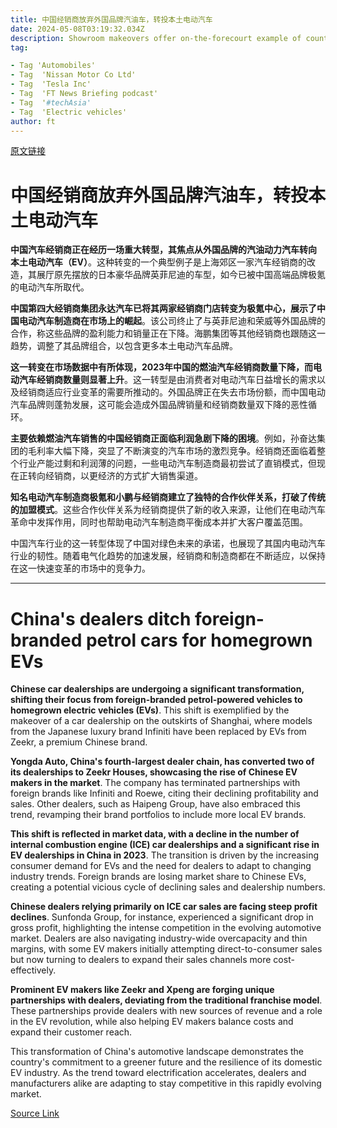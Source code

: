 ```yaml
---
title: 中国经销商放弃外国品牌汽油车，转投本土电动汽车
date: 2024-05-08T03:19:32.034Z
description: Showroom makeovers offer on-the-forecourt example of country’s pivot to greener vehicles
tag: 

- Tag 'Automobiles'
- Tag  'Nissan Motor Co Ltd'
- Tag  'Tesla Inc'
- Tag  'FT News Briefing podcast'
- Tag  '#techAsia'
- Tag  'Electric vehicles'
author: ft
---
```


[原文链接](https://ft.com/content/2d3dec26-0613-425f-87cf-71183db8038f)

# 中国经销商放弃外国品牌汽油车，转投本土电动汽车

**中国汽车经销商正在经历一场重大转型，其焦点从外国品牌的汽油动力汽车转向** **本土电动汽车（EV）**。这种转变的一个典型例子是上海郊区一家汽车经销商的改造，其展厅原先摆放的日本豪华品牌英菲尼迪的车型，如今已被中国高端品牌极氪的电动汽车所取代。

**中国第四大经销商集团永达汽车已将其两家经销商门店转变为极氪中心，展示了中国电动汽车制造商在市场上的崛起**。该公司终止了与英菲尼迪和荣威等外国品牌的合作，称这些品牌的盈利能力和销量正在下降。海鹏集团等其他经销商也跟随这一趋势，调整了其品牌组合，以包含更多本土电动汽车品牌。

**这一转变在市场数据中有所体现，2023年中国的燃油汽车经销商数量下降，而电动汽车经销商数量则显著上升**。这一转型是由消费者对电动汽车日益增长的需求以及经销商适应行业变革的需要所推动的。外国品牌正在失去市场份额，而中国电动汽车品牌则蓬勃发展，这可能会造成外国品牌销量和经销商数量双下降的恶性循环。

**主要依赖燃油汽车销售的中国经销商正面临利润急剧下降的困境**。例如，孙奋达集团的毛利率大幅下降，突显了不断演变的汽车市场的激烈竞争。经销商还面临着整个行业产能过剩和利润薄的问题，一些电动汽车制造商最初尝试了直销模式，但现在正转向经销商，以更经济的方式扩大销售渠道。

**知名电动汽车制造商极氪和小鹏与经销商建立了独特的合作伙伴关系，打破了传统的加盟模式**。这些合作伙伴关系为经销商提供了新的收入来源，让他们在电动汽车革命中发挥作用，同时也帮助电动汽车制造商平衡成本并扩大客户覆盖范围。

中国汽车行业的这一转型体现了中国对绿色未来的承诺，也展现了其国内电动汽车行业的韧性。随着电气化趋势的加速发展，经销商和制造商都在不断适应，以保持在这一快速变革的市场中的竞争力。

---

# China's dealers ditch foreign-branded petrol cars for homegrown EVs

**Chinese car dealerships are undergoing a significant transformation, shifting their focus from foreign-branded petrol-powered vehicles to** **homegrown electric vehicles (EVs)**. This shift is exemplified by the makeover of a car dealership on the outskirts of Shanghai, where models from the Japanese luxury brand Infiniti have been replaced by EVs from Zeekr, a premium Chinese brand. 

**Yongda Auto, China's fourth-largest dealer chain, has converted two of its dealerships to Zeekr Houses, showcasing the rise of Chinese EV makers in the market**. The company has terminated partnerships with foreign brands like Infiniti and Roewe, citing their declining profitability and sales. Other dealers, such as Haipeng Group, have also embraced this trend, revamping their brand portfolios to include more local EV brands. 

**This shift is reflected in market data, with a decline in the number of internal combustion engine (ICE) car dealerships and a significant rise in EV dealerships in China in 2023**. The transition is driven by the increasing consumer demand for EVs and the need for dealers to adapt to changing industry trends. Foreign brands are losing market share to Chinese EVs, creating a potential vicious cycle of declining sales and dealership numbers. 

**Chinese dealers relying primarily on ICE car sales are facing steep profit declines**. Sunfonda Group, for instance, experienced a significant drop in gross profit, highlighting the intense competition in the evolving automotive market. Dealers are also navigating industry-wide overcapacity and thin margins, with some EV makers initially attempting direct-to-consumer sales but now turning to dealers to expand their sales channels more cost-effectively. 

**Prominent EV makers like Zeekr and Xpeng are forging unique partnerships with dealers, deviating from the traditional franchise model**. These partnerships provide dealers with new sources of revenue and a role in the EV revolution, while also helping EV makers balance costs and expand their customer reach. 

This transformation of China's automotive landscape demonstrates the country's commitment to a greener future and the resilience of its domestic EV industry. As the trend toward electrification accelerates, dealers and manufacturers alike are adapting to stay competitive in this rapidly evolving market.

[Source Link](https://ft.com/content/2d3dec26-0613-425f-87cf-71183db8038f)

